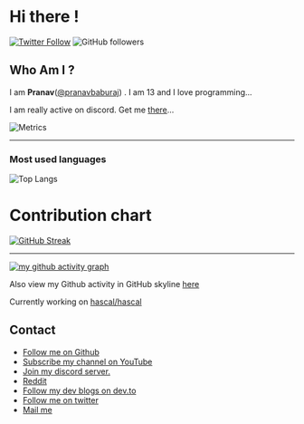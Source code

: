 
# Hi there !

[![Twitter Follow](https://img.shields.io/twitter/follow/baburaj_pranav?label=Follow)](https://twitter.com/intent/follow?screen_name=baburaj_pranav)
![GitHub followers](https://img.shields.io/github/followers/pranavbaburaj?label=Follow&style=social)



## Who Am I ?
  I am **Pranav**([@pranavbaburaj](https://twitter.com/_pranavbaburaj)) . I am 13 and I love programming...
  
  I am really active on discord. Get me [there](https://discord.com/users/763820556491161650)...
 
![Metrics](https://metrics.lecoq.io/pranavbaburaj)
<hr>


### Most used languages
![Top Langs](https://github-readme-stats.vercel.app/api/top-langs/?username=pranavbaburaj&theme=tokyonight&layout=compact&hide_title=true)


# Contribution chart
[![GitHub Streak](https://github-readme-streak-stats.herokuapp.com/?user=pranavbaburaj&theme=dark&background=0D1117)]()

<hr>

[![my github activity graph](https://activity-graph.herokuapp.com/graph?username=pranavbaburaj)](https://github.com/pranavbaburaj/github-readme-activity-graph&hide_border=true)

Also view my Github activity in GitHub skyline [here](https://skyline.github.com/pranavbaburaj/2020)

Currently working on [hascal/hascal](https://github.com/hascal/hascal)

## Contact

 - [Follow me on Github](https://github.com/pranavbaburaj)
 - [Subscribe my channel on YouTube](https://www.youtube.com/channel/UCXUbqWoz5V_Hoeofgbf6Mbw)
 - [Join my discord server.](https://discord.gg/vzcNRVrHR5)
 - [Reddit](https://www.reddit.com/user/pranavbaburaj)
 - [Follow my dev blogs on dev.to](https://dev.to/pranavbaburaj)
 - [Follow me on twitter](https://twitter.com/baburaj_pranav)
 - [Mail me](mailto:code-roller@googlegroups.com)
